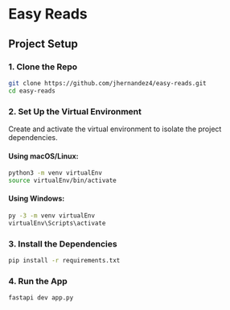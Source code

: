 # Easy Reads

## Project Setup

### 1. Clone the Repo
```bash
git clone https://github.com/jhernandez4/easy-reads.git
cd easy-reads
```

### 2. Set Up the Virtual Environment

Create and activate the virtual environment to isolate the project dependencies.

#### Using macOS/Linux:
```bash
python3 -m venv virtualEnv
source virtualEnv/bin/activate
```

#### Using Windows:
```bash
py -3 -m venv virtualEnv
virtualEnv\Scripts\activate
```

### 3. Install the Dependencies
```bash
pip install -r requirements.txt
```

### 4. Run the App
```bash
fastapi dev app.py
```